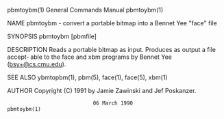 pbmtoybm(1)                General Commands Manual                pbmtoybm(1)

NAME
       pbmtoybm - convert a portable bitmap into a Bennet Yee "face" file

SYNOPSIS
       pbmtoybm [pbmfile]

DESCRIPTION
       Reads  a  portable bitmap as input.  Produces as output a file accept‐
       able to the face and xbm programs by Bennet Yee (bsy+@cs.cmu.edu).

SEE ALSO
       ybmtopbm(1), pbm(5), face(1), face(5), xbm(1)

AUTHOR
       Copyright (C) 1991 by Jamie Zawinski and Jef Poskanzer.

                                06 March 1990                     pbmtoybm(1)
